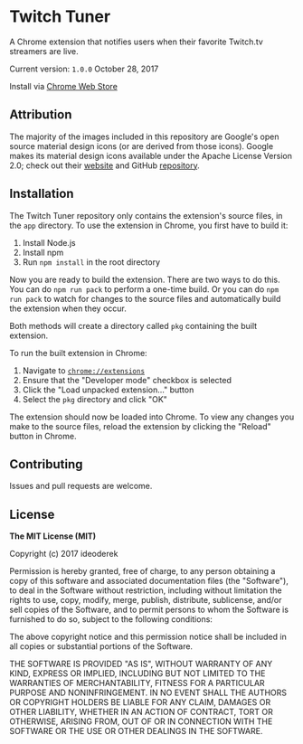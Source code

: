 Twitch Tuner
============

A Chrome extension that notifies users when their favorite Twitch.tv streamers are live.

Current version: `1.0.0` October 28, 2017

Install via [Chrome Web Store](https://chrome.google.com/webstore/detail/twitch-tuner/cplekeleknfoaeiidekmmiffdafamdcm)

Attribution
-----------

The majority of the images included in this repository are Google's open source material design icons (or are derived from those icons). Google makes its material design icons available under the Apache License Version 2.0; check out their [website](https://design.google.com/icons/) and GitHub [repository](https://github.com/google/material-design-icons/).

Installation
------------

The Twitch Tuner repository only contains the extension's source files, in the `app` directory. To use the extension in Chrome, you first have to build it:

1. Install Node.js
2. Install npm
3. Run `npm install` in the root directory

Now you are ready to build the extension. There are two ways to do this. You can do `npm run pack` to perform a one-time build. Or you can do `npm run pack` to watch for changes to the source files and automatically build the extension when they occur.

Both methods will create a directory called `pkg` containing the built extension.

To run the built extension in Chrome:

1. Navigate to [`chrome://extensions`](chrome://extensions)
2. Ensure that the "Developer mode" checkbox is selected
3. Click the "Load unpacked extension..." button
4. Select the `pkg` directory and click "OK"

The extension should now be loaded into Chrome. To view any changes you make to the source files, reload the extension by clicking the "Reload" button in Chrome.

Contributing
------------

Issues and pull requests are welcome.

License
-------

**The MIT License (MIT)**

Copyright (c) 2017 ideoderek

Permission is hereby granted, free of charge, to any person obtaining a copy of this software and associated documentation files (the "Software"), to deal in the Software without restriction, including without limitation the rights to use, copy, modify, merge, publish, distribute, sublicense, and/or sell copies of the Software, and to permit persons to whom the Software is furnished to do so, subject to the following conditions:

The above copyright notice and this permission notice shall be included in all copies or substantial portions of the Software.

THE SOFTWARE IS PROVIDED "AS IS", WITHOUT WARRANTY OF ANY KIND, EXPRESS OR IMPLIED, INCLUDING BUT NOT LIMITED TO THE WARRANTIES OF MERCHANTABILITY, FITNESS FOR A PARTICULAR PURPOSE AND NONINFRINGEMENT. IN NO EVENT SHALL THE AUTHORS OR COPYRIGHT HOLDERS BE LIABLE FOR ANY CLAIM, DAMAGES OR OTHER LIABILITY, WHETHER IN AN ACTION OF CONTRACT, TORT OR OTHERWISE, ARISING FROM, OUT OF OR IN CONNECTION WITH THE SOFTWARE OR THE USE OR OTHER DEALINGS IN THE SOFTWARE.